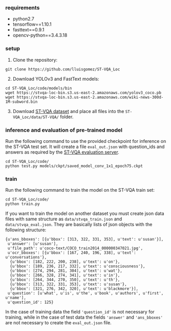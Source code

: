 ### requirements

- python2.7
- tensorflow==1.10.1
- fasttext==0.9.1
- opencv-python==3.4.3.18

### setup

1) Clone the repository:

```
git clone https://github.com/lluisgomez/ST-VQA_Loc
```

2) Download YOLOv3 and FastText models:

```
cd ST-VQA_Loc/code/models/bin
wget https://stvqa-loc-bin.s3.us-east-2.amazonaws.com/yolov3_coco.pb
wget https://stvqa-loc-bin.s3.us-east-2.amazonaws.com/wiki-news-300d-1M-subword.bin
```

3) Download [ST-VQA dataset](https://rrc.cvc.uab.es/?ch=11) and place all files into the ```ST-VQA_Loc/data/ST-VQA/``` folder.

### inference and evaluation of pre-trained model

Run the following command to use the provided checkpoint for inference on the ST-VQA test set. It will create a file ```eval_out.json``` with question_ids and answers as required by the [ST-VQA evaluation server](https://rrc.cvc.uab.es/?ch=11).

```
cd ST-VQA_Loc/code/
python test.py models/ckpt/saved_model_conv_1x1_epoch75.ckpt
```

### train

Run the following command to train the model on the ST-VQA train set:

```
cd ST-VQA_Loc/code/
python train.py
```

If you want to train the model on another dataset you must create json data files with same structure as ```data/stvqa_train.json``` and ```data/stvqa_eval.json```. They are basically lists of json objects with the following structure:

```
{u'ans_bboxes': [{u'bbox': [313, 322, 331, 353], u'text': u'susan'}],
 u'answer': [u'susan'],
 u'file_path': u'coco-text/COCO_train2014_000000347021.jpg',
 u'ocr_bboxes': [{u'bbox': [167, 240, 196, 338], u'text': u'conversations'},
  {u'bbox': [182, 222, 200, 238], u'text': u'on'},
  {u'bbox': [189, 236, 217, 332], u'text': u'consciousness'},
  {u'bbox': [274, 294, 281, 304], u'text': u'wat'},
  {u'bbox': [266, 328, 274, 341], u'text': u'in'},
  {u'bbox': [264, 344, 270, 350], u'text': u'th'},
  {u'bbox': [313, 322, 331, 353], u'text': u'susan'},
  {u'bbox': [321, 276, 342, 320], u'text': u'blackmore'}],
 u'question': [u'what', u'is', u'the', u'book', u'authors', u'first', u'name'],
 u'question_id': 125}
```

In the case of training data the field ```'question_id'``` is not necessary for training, while in the case of test data the fields ```'answer'``` and ```'ans_bboxes'``` are not necessary to create the ```eval_out.json``` file.

